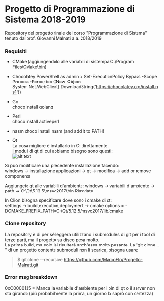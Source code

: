 # Progetto di Programmazione di Sistema 2018-2019
Repository del progetto finale del corso "Programmazione di Sistema" tenuto dal prof. Giovanni Malnati a.a. 2018/2019

### Requisiti
- CMake (aggiungendolo alle variabili di sistempa C:\Program Files\CMake\bin)
- Chocolatey 
PowerShell as admin > Set-ExecutionPolicy Bypass -Scope Process -Force; iex ((New-Object System.Net.WebClient).DownloadString('https://chocolatey.org/install.ps1')) 

- Go  
choco install golang  

- Perl  
choco install activeperl 

- nasm
choco install nasm (and add it to PATH)

- Qt  
La cosa migliore è installarlo in C: direttamente.  
I moduli di qt di cui abbiamo bisogno sono questi:  
![alt text](https://github.com/MarcoFlo/Progetto-Malnati/blob/master/qt_install.png)   

Si può modificare una precedente installazione facendo:   
windows -> installazione applicazioni -> qt -> modifica -> add or remove components  

Aggiungete qt alle variabili d'ambiente:
windows -> variabili d'ambiente -> path -> C:\Qt\5.12.5\msvc2017\bin
Riavviate

In Clion bisogna specificare dove sono i cmake di qt:   
settings -> build,execution,deployment -> cmake options = -DCMAKE_PREFIX_PATH=C:/Qt/5.12.5/msvc2017/lib/cmake


### Clone repository
La repository è di per sé leggera utilizzano i submodules di git per i tool di terze parti, ma il progetto su disco pesa molto.  
La prima build, ma solo lei risulterà anch'essa molto pesante.
La "git clone .. " di un progetto contente submoduli non li scarica, bisogna usare:
> $ git clone --recursive https://github.com/MarcoFlo/Progetto-Malnati.git


### Error msg breakdown
0xC0000135 = Manca la variabile d'ambiente per i bin di qt o il server non sta girando (più probabilmente la prima, un giorno lo saprò con certezza)
